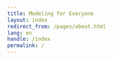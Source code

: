 ```yaml
---
title: Modeling for Everyone
layout: index
redirect_from: /pages/about.html
lang: en
handle: /index
permalink: /
---
```

